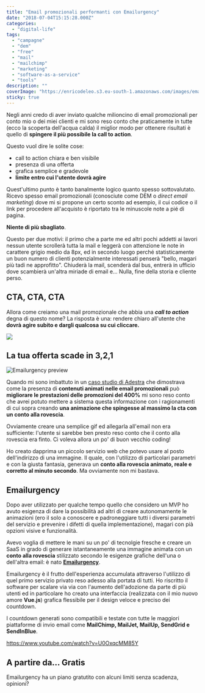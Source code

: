 ```yaml
---
title: "Email promozionali performanti con Emailurgency"
date: "2018-07-04T15:15:28.000Z"
categories:
  - "digital-life"
tags:
  - "campagne"
  - "dem"
  - "free"
  - "mail"
  - "mailchimp"
  - "marketing"
  - "software-as-a-service"
  - "tools"
description: ""
coverImage: "https://enricodeleo.s3.eu-south-1.amazonaws.com/images/emailurgency-mailchimp-cover.jpg"
sticky: true
---
```


Negli anni credo di aver inviato qualche milioncino di email promozionali per conto mio o dei miei clienti e mi sono reso conto che praticamente in tutte (ecco la scoperta dell'acqua calda) il miglior modo per ottenere risultati è quello di **spingere il più possibile la call to action**.

Questo vuol dire le solite cose:

- call to action chiara e ben visibile
- presenza di una offerta
- grafica semplice e gradevole
- **limite entro cui l'utente dovrà agire**

Quest'ultimo punto è tanto banalmente logico quanto spesso sottovalutato. Ricevo spesso email promozionali (conosciute come DEM o _direct email marketing_) dove mi si propone un certo sconto ad esempio, il cui codice o il link per procedere all'acquisto è riportato tra le minuscole note a pié di pagina.

**Niente di più sbagliato**.

Questo per due motivi: il primo che a parte me ed altri pochi addetti ai lavori nessun utente scrollerà tutta la mail e leggerà con attenzione le note in carattere grigio medio da 8px, ed in secondo luogo perché statisticamente un buon numero di clienti potenzialmente interessati penserà "bello, magari più tadi ne approfitto". Chiuderà la mail, scenderà dal bus, entrerà in ufficio dove scambierà un'altra miriade di email e... Nulla, fine della storia e cliente perso.

## CTA, CTA, CTA

Allora come creiamo una mail promozionale che abbia una **_call to action_** degna di questo nome? La risposta è una: rendere chiaro all'utente che **dovrà agire subito e dargli qualcosa su cui cliccare.**

![](https://enricodeleo.s3.eu-south-1.amazonaws.com/images/5b3b98622fa5b295c5069944.gif)

## La tua offerta scade in 3,2,1

![Emailurgency preview](https://enricodeleo.s3.eu-south-1.amazonaws.com/images/preview.png)

Quando mi sono imbattuto in un [caso studio di Adestra](https://www.adestra.com/resources/dynamic-email-content-leads-to-400-increase-in-conversions-for-black-friday-email/) che dimostrava come la presenza di **contenuti animati nelle email promozionali** può **migliorare le prestazioni delle promozioni del 400%** mi sono reso conto che avrei potuto mettere a sistema questa informazione con i ragionamenti di cui sopra creando **una animazione che spingesse al massimo la cta con un conto alla rovescia**.

Ovviamente creare una semplice gif ed allegarla all'email non era sufficiente: l'utente si sarebbe ben presto reso conto che il conto alla rovescia era finto. Ci voleva allora un po' di buon vecchio coding!

Ho creato dapprima un piccolo servizio web che potevo usare al posto dell'indirizzo di una immagine. Il quale, con l'utilizzo di particolari parametri e con la giusta fantasia, generava un **conto alla rovescia animato, reale e corretto al minuto secondo**. Ma ovviamente non mi bastava.

## Emailurgency

Dopo aver utilizzato per qualche tempo quello che considero un MVP ho avuto esigenza di dare la possibilità ad altri di creare autonomamente le animazioni (ero il solo a conoscere e padroneggiare tutti i diversi parametri del servizio e prevenire i difetti di quella implementazione), magari con pià opzioni visive e funzionalità.

Avevo voglia di mettere le mani su un po' di tecnolgie fresche e creare un SaaS in grado di generare istantaneamente una immagine animata con un **conto alla rovescia** stilizzato secondo le esigenze grafiche dell'una o dell'altra email: è nato [**Emailurgency**](https://emailurgency.com).

Emailurgency è il frutto dell'esperienza accumulata attraverso l'utilizzo di quel primo servizio privato reso adesso alla portata di tutti. Ho riscritto il software per scalare via via con l'aumento dell'adozione da parte di più utenti ed in particolare ho creato una interfaccia (realizzata con il mio nuovo amore **Vue.js**) grafica flessibile per il design veloce e preciso dei countdown.

I countdown generati sono compatibili e testate con tutte le maggiori piattaforme di invio email come **MailChimp, MailJet, MailUp, SendGrid e SendInBlue**.

https://www.youtube.com/watch?v=U0OxqcMM85Y

## A partire da... Gratis

Emailurgency ha un piano gratutito con alcuni limiti senza scadenza, opinioni?
